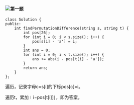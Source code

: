 #### ![第一题](https://leetcode.cn/problems/permutation-difference-between-two-strings/description/)

```
class Solution {
public:
    int findPermutationDifference(string s, string t) {
        int pos[26];
        for (int i = 0; i < s.size(); i++) {
            pos[s[i] - 'a'] = i;
        }
        int ans = 0;
        for (int i = 0; i < t.size(); i++) {
            ans += abs(i - pos[t[i] - 'a']);
        }
        return ans;
    }
};
```

遍历，记录字母c=s[i]的下标pos[c]=i。

遍历t，累加∣i−pos[t[i]]∣，即为答案。


